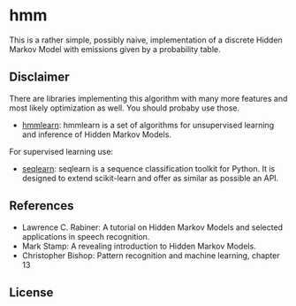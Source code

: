 # hmm

This is a rather simple, possibly naive, implementation of a discrete
Hidden Markov Model with emissions given by a probability table.

## Disclaimer

There are libraries implementing this algorithm with many more features
and most likely optimization as well. You should probaby use those.

* [hmmlearn](https://github.com/hmmlearn): hmmlearn is a set of algorithms
  for unsupervised learning and inference of Hidden Markov Models.

For supervised learning use:

* [seqlearn](https://github.com/larsmans/seqlearn): seqlearn is a sequence
  classification toolkit for Python. It is designed to extend scikit-learn
  and offer as similar as possible an API.

## References

* Lawrence C. Rabiner: A tutorial on Hidden Markov Models and selected
  applications in speech recognition.
* Mark Stamp: A revealing introduction to Hidden Markov Models.
* Christopher Bishop: Pattern recognition and machine learning, chapter 13


## License

